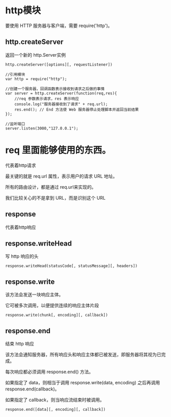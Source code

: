 


# http模块

要使用 HTTP 服务器与客户端，需要 require('http')。




## http.createServer

返回一个新的 http.Server实例

```
http.createServer([options][, requestListener])
```

```
//引用模块
var http = require("http");

//创建一个服务器，回调函数表示接收到请求之后做的事情
var server = http.createServer(function(req,res){
    //req 参数表示请求，res 表示响应
    console.log("服务器接收到了请求" + req.url);
    res.end(); // End 方法使 Web 服务器停止处理脚本并返回当前结果
});

//监听端口
server.listen(3000,"127.0.0.1");
```



#  req 里面能够使用的东西。


代表着http请求

最关键的就是 req.url 属性，表示用户的请求 URL 地址。

所有的路由设计，都是通过 req.url来实现的。

我们比较关心的不是拿到 URL，而是识别这个 URL



## response 

代表着http响应




## response.writeHead

写 http 响应的头

```
response.writeHead(statusCode[, statusMessage][, headers])
```


## response.write

该方法会发送一块响应主体。

它可被多次调用，以便提供连续的响应主体片段

```
response.write(chunk[, encoding][, callback])
```



## response.end

结束 http 响应

该方法会通知服务器，所有响应头和响应主体都已被发送，即服务器将其视为已完成。

每次响应都必须调用 response.end() 方法。


如果指定了 data，则相当于调用 response.write(data, encoding) 之后再调用 response.end(callback)。

如果指定了 callback，则当响应流结束时被调用。


```
response.end([data][, encoding][, callback])
```

